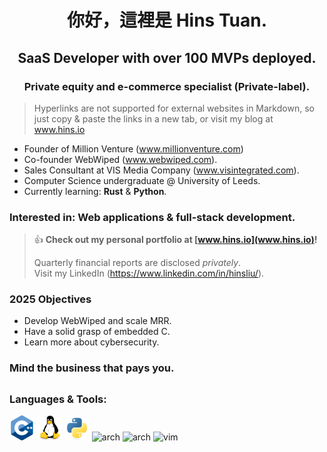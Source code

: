 <h1 align="center">你好，這裡是 Hins Tuan.</h1>
<h2 align="center">SaaS Developer with over 100 MVPs deployed.</h2>
<h3 align="center">Private equity and e-commerce specialist (Private-label).</h3>

> Hyperlinks are not supported for external websites in Markdown, so just copy & paste the links in a new tab, or visit my blog at www.hins.io

- Founder of Million Venture (www.millionventure.com)
- Co-founder WebWiped (www.webwiped.com).
- Sales Consultant at  VIS Media Company (www.visintegrated.com).
- Computer Science undergraduate @ University of Leeds.
- Currently learning: **Rust** & **Python**.

### Interested in: **Web applications & full-stack development**.

>👍 **Check out my personal portfolio at [www.hins.io](www.hins.io)!**
>
> Quarterly financial reports are disclosed *privately*.  
> Visit my LinkedIn (https://www.linkedin.com/in/hinsliu/).

### 2025 Objectives
- Develop WebWiped and scale MRR. 
- Have a solid grasp of embedded C.
- Learn more about cybersecurity.

### Mind the business that pays you.

<p align="left">
</p>

## <h3 align="left">Languages & Tools:</h3>
<p align="left"> <img src="https://raw.githubusercontent.com/devicons/devicon/master/icons/cplusplus/cplusplus-original.svg" alt="cplusplus" width="40" height="40"/>  <img src="https://raw.githubusercontent.com/devicons/devicon/master/icons/linux/linux-original.svg" alt="linux" width="40" height="40"/> <img src="https://raw.githubusercontent.com/devicons/devicon/master/icons/python/python-original.svg" alt="python" width="40" height="40"/> <img src="https://cdn0.iconfinder.com/data/icons/flat-round-system/512/archlinux-512.png" alt="arch" width="40" height="40"/> <img src="https://rust-lang.org/logos/rust-logo-512x512.png" alt="arch" width="40" height="40"/> <img src="https://static-00.iconduck.com/assets.00/file-type-vim-icon-2048x2048-nvneoqdz.png" alt="vim" width="40" height="40"/> 
